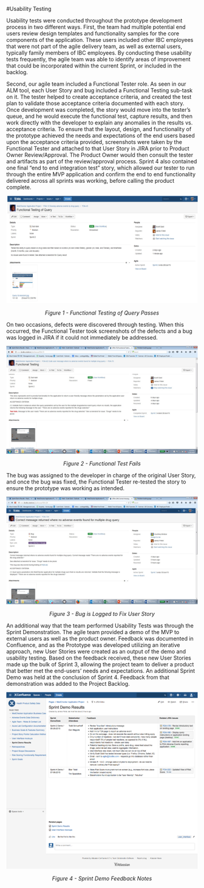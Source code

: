 #Usability Testing

Usability tests were conducted throughout the prototype development process in two different ways. First, the team had multiple potential end users review design templates and functionality samples for the core components of the application. These users included other IBC employees that were not part of the agile delivery team, as well as external users, typically family members of IBC employees. By conducting these usability tests frequently, the agile team was able to identify areas of improvement that could be incorporated within the current Sprint, or included in the backlog.

Second, our agile team included a Functional Tester role. As seen in our ALM tool, each User Story and bug included a Functional Testing sub-task on it. The tester helped to create acceptance criteria, and created the test plan to validate those acceptance criteria documented with each story. Once development was completed, the story would move into the tester’s queue, and he would execute the functional test, capture results, and then work directly with the developer to explain any anomalies in the results vs. acceptance criteria. To ensure that the layout, design, and functionality of the prototype achieved the needs and expectations of the end users based upon the acceptance criteria provided, screenshots were taken by the Functional Tester and attached to that User Story in JIRA prior to Product Owner Review/Approval. The Product Owner would then consult the tester and artifacts as part of the review/approval process. Sprint 4 also contained one final “end to end integration test” story, which allowed our tester to run through the entire MVP application and confirm the end to end functionality delivered across all sprints was working, before calling the product complete.

![Functional Testing of Query](https://github.com/IBCDBS/medchecker/blob/master/testing/assets/FunctionalTestingofQuery.jpg)
<center><i>Figure 1 - Functional Testing of Query Passes</i></center>

On two occasions, defects were discovered through testing. When this occurred, the Functional Tester took screenshots of the defects and a bug was logged in JIRA if it could not immediately be addressed.

![Functional Test Fails](https://github.com/IBCDBS/medchecker/blob/master/testing/assets/FunctionalTestFails.jpg)
<center><i>Figure 2 - Functional Test Fails</i></center>


The bug was assigned to the developer in charge of the original User Story, and once the bug was fixed, the Functional Tester re-tested the story to ensure the prototype was working as intended.

![Bug Logged](https://github.com/IBCDBS/medchecker/blob/master/testing/assets/BugLogged.jpg)
<center><i>Figure 3 - Bug is Logged to Fix User Story</i></center>

An additional way that the team performed Usability Tests was through the Sprint Demonstration. The agile team provided a demo of the MVP to external users as well as the product owner. Feedback was documented in Confluence, and as the Prototype was developed utilizing an iterative approach, new User Stories were created as an output of the demo and usability testing. Based on the feedback received, these new User Stories made up the bulk of Sprint 3, allowing the project team to deliver a product that better met the end-users’ needs and expectations. An additional Sprint Demo was held at the conclusion of Sprint 4. Feedback from that demonstration was added to the Project Backlog.

![Sprint Demo Feedback Notes](https://github.com/IBCDBS/medchecker/blob/master/agile_project_docs/assets/Sprint_4_Demo_Notes.png)
<center><i>Figure 4 - Sprint Demo Feedback Notes</i></center>